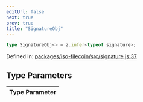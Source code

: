 ```yaml
---
editUrl: false
next: true
prev: true
title: "SignatureObj"
---
```


```ts
type SignatureObj<> = z.infer<typeof signature>;
```

Defined in: [packages/iso-filecoin/src/signature.js:37](https://github.com/hugomrdias/filecoin/blob/main/packages/iso-filecoin/src/signature.js#L37)

## Type Parameters

| Type Parameter |
| ------ |
